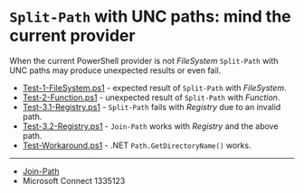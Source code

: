 # `Split-Path` with UNC paths: mind the current provider

When the current PowerShell provider is not *FileSystem* `Split-Path` with UNC
paths may produce unexpected results or even fail.

- [Test-1-FileSystem.ps1](Test-1-FileSystem.ps1) - expected result of `Split-Path` with *FileSystem*.
- [Test-2-Function.ps1](Test-2-Function.ps1) - unexpected result of `Split-Path` with *Function*.
- [Test-3.1-Registry.ps1](Test-3.1-Registry.ps1) - `Split-Path` fails with *Registry* due to an invalid path.
- [Test-3.2-Registry.ps1](Test-3.2-Registry.ps1) - `Join-Path` works with *Registry* and the above path.
- [Test-Workaround.ps1](Test-Workaround.ps1) - .NET `Path.GetDirectoryName()` works.

---

- [Join-Path](../Join-Path)
- Microsoft Connect 1335123
